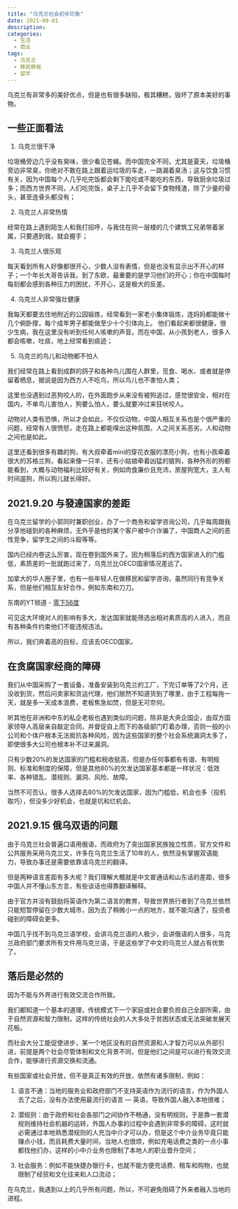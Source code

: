 ```yaml
---
title: "乌克兰社会初步印象"
date: 2021-08-01
description: 
categories:
  - 生活
  - 商业
tags:
  - 乌克兰
  - 移民移居
  - 留学
---
```


乌克兰有非常多的美好优点，但是也有很多缺陷，极其糟糕，毁坏了原本美好的事物。

## 一些正面看法

1. 乌克兰很干净 

垃圾桶旁边几乎没有臭味，很少看见苍蝇。而中国完全不同，尤其是夏天，垃圾桶旁边非常臭，你绝对不敢在路上跟着运垃圾的车走，一路漏着臭汤；这与饮食习惯有关，因为中国每个人几乎吃完饭都会剩下能吃或不能吃的东西，导致厨余垃圾过多；而西方世界不同，人们吃完饭，桌子上几乎不会留下食物残渣，除了少量的骨头，甚至连骨头都没有；
   
2. 乌克兰人非常热情 

经常在路上遇到陌生人和我打招呼，与我住在同一层楼的几个建筑工兄弟带着家属，只要遇到我，就会握手；

3. 乌克兰人很乐观 

每天看到所有人好像都很开心，少数人没有表情，但是也没有显示出不开心的样子；一个年长大哥告诉我，到了东欧，最重要的是学习他们的开心；你在中国每时每刻都会感到各种压力的困扰，不开心，这是极大的反差。

4. 乌克兰人非常强壮健康 

我每天都要去住地附近的公园锻炼，经常看到一家老小集体锻炼，连妈妈都能做十几个俯卧撑，每个成年男子都能做至少十个引体向上。 他们看起来都很健康，很少生病，我在这里没有听到任何人咳嗽的声音。而在中国，从小孩到老人，很多人都会咳嗽，吐痰，地上经常看到痰迹；

5. 乌克兰的鸟儿和动物都不怕人 

我们经常在路上看到成群的鸽子和各种鸟儿围在人群里，觅食、喝水、或者就是停留着栖息，据说是因为西方人不吃鸟，所以鸟儿也不害怕人类；

这里也没遇到过恶狗咬人的，在外面跑步从来没有被狗追过，感觉很安全，相对在国内，不单鸟儿害怕人，狗要么怕人，要么就要冲过来狂吠咬人。 

动物对人类有恐惧，所以才会如此，不仅仅动物，中国人相互关系也是个很严重的问题，经常有人很愤怒，走在路上都能嗅出这种氛围，人之间关系恶劣，人和动物之间也是如此。 

这里还看到很多有趣的狗，有大叔牵着mini的穿花衣服的漂亮小狗，也有小孩牵着很大的苏格兰狗，看起来像一只羊，还有小姑娘牵着凶猛的狼狗，各种外形的狗都能看到，大概与动物福利比较好有关，例如肉食廉价且充沛，房屋狗宽大，主人有时间遛狗，所以狗儿就长得好。



## 2021.9.20 与發達国家的差距

在乌克兰留学的小郭同时兼职创业，办了一个商务和留学咨询公司，几乎每周跟我分享他碰到的各种麻烦，无外乎是他的某个客户被中介诈骗了，中国商人之间的恶性竞争，留学生之间的斗殴等等。

国内已经内卷这么厉害，现在卷到国外来了。因为稍落后的西方国家进入的门槛低，素质差的一批就跑过来了，乌克兰比OECD国家情况差远了。

加拿大的华人圈子里，也有一些年轻人在做移民和留学咨询，虽然同行有竞争关系，但是他们相互友好合作，例如东南和刀刀。

东南的YT频道 - [零下56度](https://www.youtube.com/watch?v=wLISubHqv7E)

可见这大环境对人的影响有多大，发达国家就能筛选出相对素质高的人进入，而且有各种条件约束他们不能违规违法。

所以，我们奔着高的目标，应该去OECD国家。

## 在贪腐国家经商的障碍
我们从中国采购了一套设备，准备安装到乌克兰的工厂，下完订单等了2个月，还没收到货，然后问卖家和货运代理，他们居然不知道货到了哪里，由于工程每拖一天，就是多一天成本浪费，老板焦急如焚，但是无可奈何。

听其他在非洲和中东的私企老板也遇到类似的问题，除非是大央企国企，由双方国家领导人高层亲自敲定合同，并督促自上而下的各级部门盯着办理，否则一般的小公司和个体户根本无法抵抗各种风险，因为这些国家的整个社会系统漏洞太多了，即使很多大公司也根本补不过来漏洞。

只有少数20%的发达国家的门槛和税收挺高，但是办任何事都有有谱、有明规则、标准和制度的保障，但是其他80%的欠发达国家基本都是一样状况：低效率、各种错乱、潜规则、漏洞、风险、故障。

当然不可否认，很多人选择去80%的欠发达国家，因为门槛低，机会也多（投机取巧），但没多少好机会，也就是坑和烂机会。


## 2021.9.15 **俄乌双语的问题**

由于乌克兰社会普遍口语用俄语，而政府为了突出国家民族独立性质，官方文件和公共服务采用乌克兰文，许多在乌克兰生活了10年的人，依然没有掌握双语能力，导致办事还是需要依靠请乌克兰的翻译。

但是两种语言差距有多大呢？我们理解大概就是中文普通话和山东话的差距，很多中国人并不懂山东方言，有些谈话也得靠翻译解释。

由于官方并没有鼓励将英语作为第二语言的教育，导致世界旅行者到了乌克兰依然只能短暂停留在少数大城市，因为去了稍微小一点的地方，就不能沟通了，投资者碰到的障碍会更多。

中国几乎找不到乌克兰语学校，会讲乌克兰语的人极少，会讲俄语的人很多，乌克兰政府部门要求所有文件用乌克兰语，于是这些学了中文的乌克兰人就占有优势了。


## 落后是必然的

因为不能与外界进行有效交流合作所致。

我们都知道一个基本的道理，传统模式下一个家庭或社会要负担自己全部所需，由于自然资源和智力限制，这样的传统社会的人大多处于贫困状态或无法突破发展天花板。

而社会大分工能促使进步，某一个地区没有的自然资源和人才智力可以从外部引进，前提是两个社会尽管体制和文化背景不同，但是他们之间是可以进行有效交流合作，能够进行资源交换和流通。

有些国家或社会开放，但不是真正有效的开放，依然有诸多限制，例如：

1. 语言不通：当地的服务业和政府部门不支持英语作为流行的语言，作为外国人去了之后，没有办法使用最流行的语言 — 英语，导致外国人融入本地很难；

2. 潜规则：由于政府和社会各部门之间协作不畅通，没有明规则，于是靠一套潜规则维持社会机器的运转，外国人办事的过程中会遇到非常多的障碍，这时就必需通过本地熟悉潜规则的人充当中介才可以办，但是这个中介业务毕竟只能赚点小钱，而且耗费大量时间，当地人也很烦，例如充电话费之类的一点小事都找他们办，这样的小中介业务也限制了本地人的职业晋升空间；

3. 社会服务：例如不能快捷办银行卡，也就不能方便充话费、租车和购物，也就限制了经贸和文化往来和人口流动；

在乌克兰，我遇到以上的几乎所有问题，所以，不可避免阻碍了外来者融入当地的进程。



